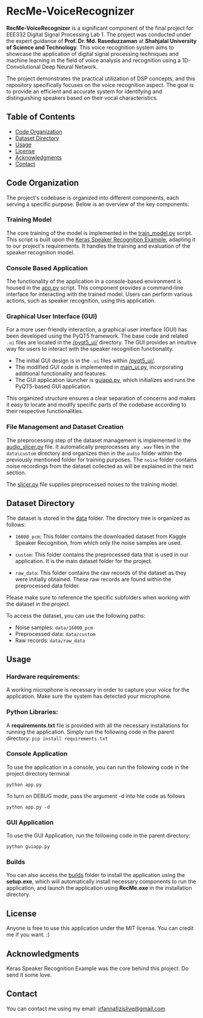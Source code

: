 # RecMe-VoiceRecognizer

**RecMe-VoiceRecognizer** is a significant component of the final project for EEE332 Digital Signal Processing Lab 1. The project was conducted under the expert guidance of **Prof. Dr. Md. Raseduzzaman** at **Shahjalal University of Science and Technology**. This voice recognition system aims to showcase the application of digital signal processing techniques and machine learning in the field of voice analysis and recognition using a 1D-Convolutional Deep Neural Network.

The project demonstrates the practical utilization of DSP concepts, and this repository specifically focuses on the voice recognition aspect. The goal is to provide an efficient and accurate system for identifying and distinguishing speakers based on their vocal characteristics.

## Table of Contents

- [Code Organization](#code-organization)
- [Dataset Directory](#dataset-directory)
- [Usage](#usage)
- [License](#license)
- [Acknowledgments](#acknowledgments)
- [Contact](#contact)

## Code Organization

The project's codebase is organized into different components, each serving a specific purpose. Below is an overview of the key components:

### Training Model

The core training of the model is implemented in the [train_model.py](train_model.py) script. This script is built upon the [Keras Speaker Recognition Example](https://keras.io/examples/audio/speaker_recognition_using_cnn/#introduction), adapting it to our project's requirements. It handles the training and evaluation of the speaker recognition model.

### Console Based Application

The functionality of the application in a console-based environment is housed in the [app.py](app.py) script. This component provides a command-line interface for interacting with the trained model. Users can perform various actions, such as speaker recognition, using this application.

### Graphical User Interface (GUI)

For a more user-friendly interaction, a graphical user interface (GUI) has been developed using the PyQT5 framework. The base code and related `.ui` files are located in the [/pyqt5_ui/](/pyqt5_ui/) directory. The GUI provides an intuitive way for users to interact with the speaker recognition functionality.

- The initial GUI design is in the `.ui` files within [/pyqt5_ui/](/pyqt5_ui/).
- The modified GUI code is implemented in [main_ui.py](main_ui.py), incorporating additional functionality and features.
- The GUI application launcher is [guiapp.py](guiapp.py), which initializes and runs the PyQT5-based GUI application.

This organized structure ensures a clear separation of concerns and makes it easy to locate and modify specific parts of the codebase according to their respective functionalities.

### File Management and Dataset Creation

The preprocessing step of the dataset management is implemented in the [audio_slicer.py](audio_slicer.py) file. It automatically preprocesses any `.wav` files in the `data\custom` directory and organizes then in the `audio` folder within the previously mentioned folder for training purposes. The `noise` folder contains noise recordings from the dataset collected as will be explained in the next section.

The [slicer.py](slicer.py) file supplies preprocessed noises to the training model.

## Dataset Directory

The dataset is stored in the [data](/data) folder. The directory tree is organized as follows:

- `16000_pcm`: This folder contains the downloaded dataset from Kaggle Speaker Recognition, from which only the noise samples are used.

- `custom`: This folder contains the preprocessed data that is used in our application. It is the main dataset folder for the project.

- `raw_data`: This folder contains the raw records of the dataset as they were initially obtained. These raw records are found within the preprocessed data folder.

Please make sure to reference the specific subfolders when working with the dataset in the project.

To access the dataset, you can use the following paths:

- Noise samples: `data/16000_pcm`
- Preprocessed data: `data/custom`
- Raw records: `data/raw_data`

## Usage

### Hardware requirements: 
A working microphone is necessary in order to capture your voice for the application. Make sure the system has detected your microphone.

### Python Libraries: 
A **requirements.txt** file is provided with all the necessary installations for running the application.
Simply run the following code in the parent directory:
```pip install requirements.txt```

### Console Application
To use the application in a console, you can run the following code in the project directory terminal
```
python app.py
```
To turn on DEBUG mode, pass the argument -d into hte code as follows
```
python app.py -d
```

### GUI Application
To use the GUI Application, run the following code in the parent directory:
```
python guiapp.py
```

### Builds
You can also access the [builds](\builds) folder to install the application using the **setup.exe**, which will automatically install necessary components to run the application, and launch the application using **RecMe.exe** in the installation directory.

## License

Anyone is free to use this application under the MIT license. You can credit me if you want. :)

## Acknowledgments

Keras Speaker Recognition Example was the core behind this project. Do send it some love.

## Contact

You can contact me using my email: irfannafizislive@gmail.com
